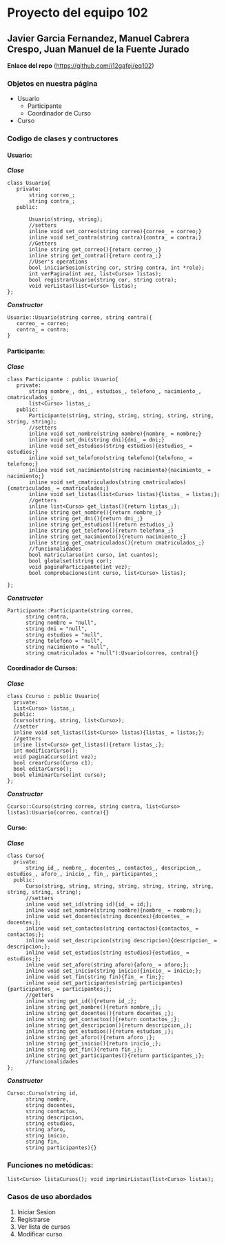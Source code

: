 # Proyecto del equipo 102
## Javier Garcia Fernandez, Manuel Cabrera Crespo, Juan Manuel de la Fuente Jurado

**Enlace del repo**
(https://github.com/i12gafej/eq102)

### Objetos en nuestra página
* Usuario
  * Participante
  * Coordinador de Curso
 * Curso
 
 ### Codigo de clases y contructores
 #### Usuario:
 ***Clase***
 
 ```
 class Usuario{
	private:
		string correo_;
		string contra_;
	public:

		Usuario(string, string);
		//setters
		inline void set_correo(string correo){correo_ = correo;}
		inline void set_contra(string contra){contra_ = contra;}
		//Getters
		inline string get_correo(){return correo_;}
		inline string get_contra(){return contra_;}
		//User's operations
		bool iniciarSesion(string cor, string contra, int *role);
		int verPagina(int vez, list<Curso> listas);
		bool registrarUsuario(string cor, string cotra);
		void verListas(list<Curso> listas);
};
```
  ***Constructor***
  ```
  Usuario::Usuario(string correo, string contra){
     correo_ = correo;
     contra_ = contra;
  }
  ```
 
 #### Participante:
 ***Clase***
 ```
 class Participante : public Usuario{
	private:
		string nombre_, dni_, estudios_, telefono_, nacimiento_, cmatriculados_;
		list<Curso> listas_;
	public:
		Participante(string, string, string, string, string, string, string, string);
		//setters
		inline void set_nombre(string nombre){nombre_ = nombre;}
		inline void set_dni(string dni){dni_ = dni;}
		inline void set_estudios(string estudios){estudios_ = estudios;}
		inline void set_telefono(string telefono){telefono_ = telefono;}
		inline void set_nacimiento(string nacimiento){nacimiento_ = nacimiento;}
		inline void set_cmatriculados(string cmatriculados){cmatriculados_ = cmatriculados;}
		inline void set_listas(list<Curso> listas){listas_ = listas;};
		//getters
		inline list<Curso> get_listas(){return listas_;};
		inline string get_nombre(){return nombre_;}
		inline string get_dni(){return dni_;}
		inline string get_estudios(){return estudios_;}
		inline string get_telefono(){return telefono_;}
		inline string get_nacimiento(){return nacimiento_;}
		inline string get_cmatriculados(){return cmatriculados_;}
		//funcionalidades
		bool matricularse(int curso, int cuantos);
		bool globalset(string cor);
		void paginaParticipante(int vez);
		bool comprobaciones(int curso, list<Curso> listas);

};
 ```
 
 ***Constructor***
  ```
 Participante::Participante(string correo,
		string contra,
		string nombre = "null",
		string dni = "null",
		string estudios = "null",
		string telefono = "null",
		string nacimiento = "null",
		string cmatriculados = "null"):Usuario(correo, contra){}
 ```
 
 #### Coordinador de Cursos:
 ***Clase***
  ```
 class Ccurso : public Usuario{
	private:
	list<Curso> listas_;
	public:
	Ccurso(string, string, list<Curso>);
	//setter
	inline void set_listas(list<Curso> listas){listas_ = listas;};
	//getters
	inline list<Curso> get_listas(){return listas_;};
	int modificarCurso();
	void paginaCcurso(int vez);
	bool crearCurso(Curso c1);
	bool editarCurso();
	bool eliminarCurso(int curso);
};
 ```
 ***Constructor***
  ```
 Ccurso::Ccurso(string correo, string contra, list<Curso> listas):Usuario(correo, contra){}
  ```
 #### Curso:
 ***Clase***
  ```
 class Curso{
	private:
		string id_, nombre_, docentes_, contactos_, descripcion_, estudios_, aforo_, inicio_, fin_, participantes_;
	public:
		Curso(string, string, string, string, string, string, string, string, string, string); 
		//setters
		inline void set_id(string id){id_ = id;};
		inline void set_nombre(string nombre){nombre_ = nombre;};
		inline void set_docentes(string docentes){docentes_ = docentes;};
		inline void set_contactos(string contactos){contactos_ = contactos;};
		inline void set_descripcion(string descripcion){descripcion_ = descripcion;};
		inline void set_estudios(string estudios){estudios_ = estudios;};
		inline void set_aforo(string aforo){aforo_ = aforo;};
		inline void set_inicio(string inicio){inicio_ = inicio;};
		inline void set_fin(string fin){fin_ = fin;};
		inline void set_participantes(string participantes){participantes_ = participantes;};
		//getters
		inline string get_id(){return id_;};
		inline string get_nombre(){return nombre_;};
		inline string get_docentes(){return docentes_;};
		inline string get_contactos(){return contactos_;};
		inline string get_descripcion(){return descripcion_;};
		inline string get_estudios(){return estudios_;};
		inline string get_aforo(){return aforo_;};
		inline string get_inicio(){return inicio_;};
		inline string get_fin(){return fin_;};
		inline string get_participantes(){return participantes_;};
		//funcionalidades
};
 ```
 ***Constructor***
  ```
 Curso::Curso(string id, 
		string nombre, 
		string docentes, 
		string contactos, 
		string descripcion, 
		string estudios, 
		string aforo, 
		string inicio, 
		string fin, 
		string participantes){}
 ```
 ### Funciones no metódicas:
 `list<Curso> listaCursos();
void imprimirListas(list<Curso> listas);`
 ### Casos de uso abordados
 1. Iniciar Sesion
 2. Registrarse
 3. Ver lista de cursos
 4. Modificar curso


